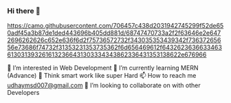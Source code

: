 ### Hi there 👋




https://camo.githubusercontent.com/706457c438d2031942745299f52de650adf45a3b87de1ded443696b405dd881d/68747470733a2f2f63646e2e6472696262626c652e636f6d2f75736572732f343035353439342f73637265656e73686f74732f31353231353735362f6d656469612f64326236366334636130313932616132366431303334343862336431353138622e676966

👀 I’m interested in Web Development
🌱 I’m currently learning MERN (Advance)
💬 Think smart work like super Hard
📫 How to reach me udhaymsd007@gmail.com
💞️ I’m looking to collaborate on with other Developers
